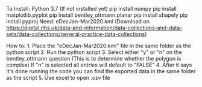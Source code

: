 To Install:
	Python 3.7 (If not installed yet)
	pip install numpy
	pip install matplotlib.pyplot
	pip install bentley_ottmann.planar
	pip install shapely
	pip install pyproj
Need:
	eDecJan-Mar2020.kml (Download on https://digital.nhs.uk/data-and-information/data-collections-and-data-sets/data-collections/general-practice-data-collections)

How to:
	1. Place the "eDecJan-Mar2020.kml" file in the same folder as the python script
	2. Run the python script
	3. Select either "y" or "n" on the bentley_ottmann question (This is to determine whether the polygon is complex)
		If "n" is selected all entries will default to "FALSE"
	4. After it says it's done running the code you can find the exported data in the same folder as the script
	5. Use excel to open .csv file
